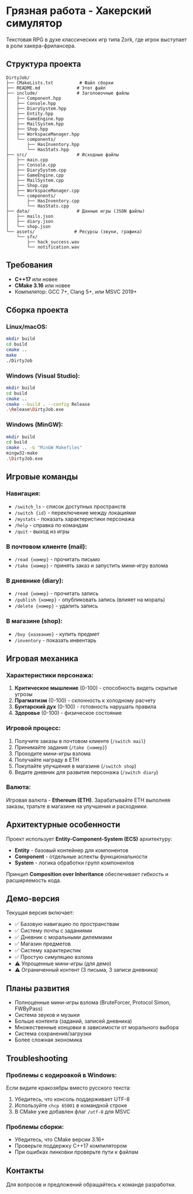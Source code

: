 # Грязная работа - Хакерский симулятор

Текстовая RPG в духе классических игр типа Zork, где игрок выступает в роли хакера-фрилансера.

## Структура проекта

```
DirtyJob/
├── CMakeLists.txt          # Файл сборки
├── README.md              # Этот файл
├── include/               # Заголовочные файлы
│   ├── Component.hpp
│   ├── Console.hpp
│   ├── DiarySystem.hpp
│   ├── Entity.hpp
│   ├── GameEngine.hpp
│   ├── MailSystem.hpp
│   ├── Shop.hpp
│   ├── WorkspaceManager.hpp
│   └── components/
│       ├── HasInventory.hpp
│       └── HasStats.hpp
├── src/                   # Исходные файлы
│   ├── main.cpp
│   ├── Console.cpp
│   ├── DiarySystem.cpp
│   ├── GameEngine.cpp
│   ├── MailSystem.cpp
│   ├── Shop.cpp
│   ├── WorkspaceManager.cpp
│   └── components/
│       ├── HasInventory.cpp
│       └── HasStats.cpp
├── data/                  # Данные игры (JSON файлы)
│   ├── mails.json
│   ├── diary.json
│   └── shop.json
└── assets/               # Ресурсы (звуки, графика)
    └── sfx/
        ├── hack_success.wav
        └── notification.wav
```

## Требования

- **C++17** или новее
- **CMake 3.16** или новее
- Компилятор: GCC 7+, Clang 5+, или MSVC 2019+

## Сборка проекта

### Linux/macOS:
```bash
mkdir build
cd build
cmake ..
make
./DirtyJob
```

### Windows (Visual Studio):
```bash
mkdir build
cd build
cmake ..
cmake --build . --config Release
.\Release\DirtyJob.exe
```

### Windows (MinGW):
```bash
mkdir build
cd build
cmake .. -G "MinGW Makefiles"
mingw32-make
.\DirtyJob.exe
```

## Игровые команды

### Навигация:
- `/switch_ls` - список доступных пространств
- `/switch {id}` - переключение между локациями
- `/mystats` - показать характеристики персонажа
- `/help` - справка по командам
- `/quit` - выход из игры

### В почтовом клиенте (mail):
- `/read {номер}` - прочитать письмо
- `/take {номер}` - принять заказ и запустить мини-игру взлома

### В дневнике (diary):
- `/read {номер}` - прочитать запись
- `/publish {номер}` - опубликовать запись (влияет на мораль)
- `/delete {номер}` - удалить запись

### В магазине (shop):
- `/buy {название}` - купить предмет
- `/inventory` - показать инвентарь

## Игровая механика

### Характеристики персонажа:
1. **Критическое мышление** (0-100) - способность видеть скрытые угрозы
2. **Прагматизм** (0-100) - склонность к холодному расчету
3. **Бунтарский дух** (0-100) - готовность нарушать правила
4. **Здоровье** (0-100) - физическое состояние

### Игровой процесс:
1. Получите заказы в почтовом клиенте (`/switch mail`)
2. Принимайте задания (`/take {номер}`)
3. Проходите мини-игры взлома
4. Получайте награду в ETH
5. Покупайте улучшения в магазине (`/switch shop`)
6. Ведите дневник для развития персонажа (`/switch diary`)

### Валюта:
Игровая валюта - **Ethereum (ETH)**. Зарабатывайте ETH выполняя заказы, тратьте в магазине на улучшения и расходники.

## Архитектурные особенности

Проект использует **Entity-Component-System (ECS)** архитектуру:
- **Entity** - базовый контейнер для компонентов
- **Component** - отдельные аспекты функциональности
- **System** - логика обработки групп компонентов

Принцип **Composition over Inheritance** обеспечивает гибкость и расширяемость кода.

## Демо-версия

Текущая версия включает:
- ✅ Базовую навигацию по пространствам
- ✅ Систему почты с заданиями
- ✅ Дневник с моральными дилеммами
- ✅ Магазин предметов
- ✅ Систему характеристик
- ✅ Простую симуляцию взлома
- ⚠️ Упрощенные мини-игры (для демо)
- ⚠️ Ограниченный контент (3 письма, 3 записи дневника)

## Планы развития

- Полноценные мини-игры взлома (BruteForcer, Protocol Simon, FWByPass)
- Система звуков и музыки
- Больше контента (заданий, записей дневника)
- Множественные концовки в зависимости от морального выбора
- Система сохранения/загрузки
- Более сложная экономика

## Troubleshooting

### Проблемы с кодировкой в Windows:
Если видите кракозябры вместо русского текста:
1. Убедитесь, что консоль поддерживает UTF-8
2. Используйте `chcp 65001` в командной строке
3. В CMake уже добавлен флаг `/utf-8` для MSVC

### Проблемы сборки:
- Убедитесь, что CMake версии 3.16+
- Проверьте поддержку C++17 компилятором
- При ошибках линковки проверьте пути к файлам

## Контакты

Для вопросов и предложений обращайтесь к команде разработки.